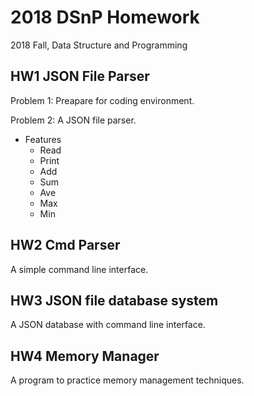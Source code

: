 # 2018 DSnP Homework

2018 Fall, Data Structure and Programming

## HW1 JSON File Parser

Problem 1:
  Preapare for coding environment.

Problem 2:
  A JSON file parser.

* Features
    * Read
    * Print
    * Add
    * Sum
    * Ave
    * Max
    * Min

## HW2 Cmd Parser

A simple command line interface.

## HW3 JSON file database system 

A JSON database with command line interface.

## HW4 Memory Manager

A program to practice memory management techniques.